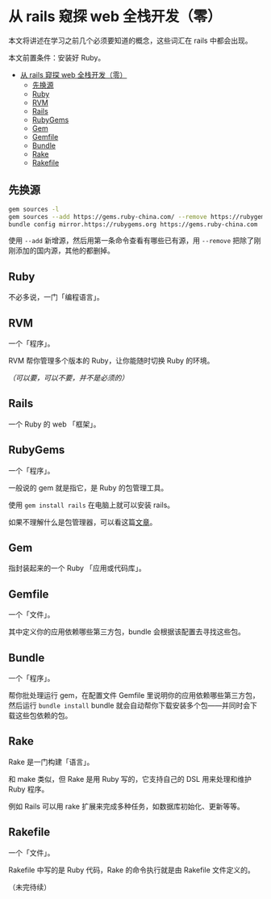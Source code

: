 # 从 rails 窥探 web 全栈开发（零）

本文将讲述在学习之前几个必须要知道的概念，这些词汇在 rails 中都会出现。

本文前置条件：安装好 Ruby。

- [从 rails 窥探 web 全栈开发（零）](#从-rails-窥探-web-全栈开发零)
  - [先换源](#先换源)
  - [Ruby](#ruby)
  - [RVM](#rvm)
  - [Rails](#rails)
  - [RubyGems](#rubygems)
  - [Gem](#gem)
  - [Gemfile](#gemfile)
  - [Bundle](#bundle)
  - [Rake](#rake)
  - [Rakefile](#rakefile)

## 先换源

```bash
gem sources -l
gem sources --add https://gems.ruby-china.com/ --remove https://rubygems.org/
bundle config mirror.https://rubygems.org https://gems.ruby-china.com
```

使用 `--add` 新增源，然后用第一条命令查看有哪些已有源，用 `--remove` 把除了刚刚添加的国内源，其他的都删掉。

## Ruby

不必多说，一门「编程语言」。

## RVM

一个「程序」。

RVM 帮你管理多个版本的 Ruby，让你能随时切换 Ruby 的环境。

_（可以要，可以不要，并不是必须的）_

## Rails

一个 Ruby 的 web 「框架」。

## RubyGems

一个「程序」。

一般说的 gem 就是指它，是 Ruby 的包管理工具。

使用 `gem install rails` 在电脑上就可以安装 rails。

如果不理解什么是包管理器，可以看这篇[文章](https://www.cnblogs.com/xhyccc/p/13260541.html)。

## Gem

指封装起来的一个 Ruby 「应用或代码库」。

## Gemfile

一个「文件」。

其中定义你的应用依赖哪些第三方包，bundle 会根据该配置去寻找这些包。

## Bundle

一个「程序」。

帮你批处理运行 gem，在配置文件 Gemfile 里说明你的应用依赖哪些第三方包，然后运行 `bundle install` bundle 就会自动帮你下载安装多个包——并同时会下载这些包依赖的包。

## Rake

Rake 是一门构建「语言」。

和 make 类似，但 Rake 是用 Ruby 写的，它支持自己的 DSL 用来处理和维护 Ruby 程序。

例如 Rails 可以用 rake 扩展来完成多种任务，如数据库初始化、更新等等。

## Rakefile

一个「文件」。

Rakefile 中写的是 Ruby 代码，Rake 的命令执行就是由 Rakefile 文件定义的。

（未完待续）
